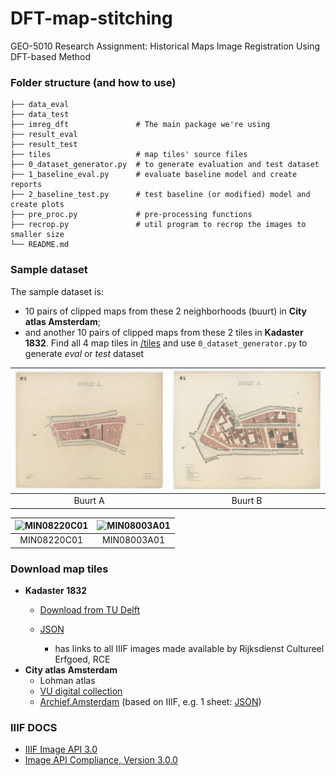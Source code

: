 # DFT-map-stitching
GEO-5010 Research Assignment: Historical Maps Image Registration Using DFT-based Method


### Folder structure (and how to use)
```
├── data_eval
├── data_test
├── imreg_dft               # The main package we're using
├── result_eval
├── result_test
├── tiles                   # map tiles' source files
├── 0_dataset_generator.py  # to generate evaluation and test dataset
├── 1_baseline_eval.py      # evaluate baseline model and create reports
├── 2_baseline_test.py      # test baseline (or modified) model and create plots
├── pre_proc.py             # pre-processing functions
├── recrop.py               # util program to recrop the images to smaller size
└── README.md
```

### Sample dataset
The sample dataset is:
- 10 pairs of clipped maps from these 2 neighborhoods (buurt) in **City atlas Amsterdam**;
- and another 10 pairs of clipped maps from these 2 tiles in **Kadaster 1832**.
Find all 4 map tiles in [/tiles](/tiles/) and use `0_dataset_generator.py` to generate *eval* or *test* dataset

| ![buurt_a](/tiles/krt_5316_full.jpg "Buurt A") | ![buurt_b](/tiles/krt_5317_full.jpg "Buurt B") |
|:-------------------------------------------------:|:-------------------------------------------------:|
| Buurt A                                           | Buurt B                                           |

| ![MIN08220C01](/tiles/MIN08220C01.jpg "MIN08220C01") | ![MIN08003A01](/tiles/MIN08003A01.jpg "MIN08003A01") |
|:------------------------------------------------:|:------------------------------------------------:|
| MIN08220C01                                      | MIN08003A01                                      |


### Download map tiles
- **Kadaster 1832**
    - [Download from TU Delft](https://gist.bk.tudelft.nl/~bmmeijers/volatile/2025/kadaster1832/)
    
    - [JSON](https://gist.bk.tudelft.nl/~bmmeijers/volatile/2025/kadaster1832/minuutplans_simpler.geojson)
        - has links to all IIIF images made available by Rijksdienst Cultureel Erfgoed, RCE
- **City atlas Amsterdam**
    - Lohman atlas
    - [VU digital collection](https://digitalecollecties.vu.nl/digital/collection/krt/id/5317)
    - [Archief.Amsterdam](https://archief.amsterdam/inventarissen/scans/10043/2.9) (based on IIIF, e.g. 1 sheet: [JSON](https://stadsarchiefamsterdam.memorix.io/resources/records/media/77ef52ce-bafc-d1e7-c086-9a8315738208/iiif/3/36347518/info.json))


### IIIF DOCS
- [IIIF Image API 3.0](https://iiif.io/api/image/3.0/)
- [Image API Compliance, Version 3.0.0](https://iiif.io/api/image/3.0/compliance/)